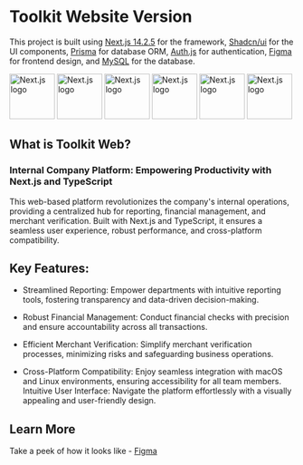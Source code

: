 # Toolkit Website Version

This project is built using [Next.js 14.2.5](https://nextjs.org/) for the framework, [Shadcn/ui](https://ui.shadcn.com/) for the UI components, [Prisma](https://www.prisma.io/) for database ORM, [Auth.js](https://authjs.dev/) for authentication, [Figma](https://www.figma.com/) for frontend design, and [MySQL](https://www.mysql.com/) for the database.

<img src="https://miro.medium.com/v2/resize:fit:828/format:webp/1*okiCUvTUJLtOqJv1dMzwpA.png" alt="Next.js logo" width='80' />
<img src="https://suhelmakkad.gallerycdn.vsassets.io/extensions/suhelmakkad/shadcn-ui/0.1.22/1700392120935/Microsoft.VisualStudio.Services.Icons.Default" alt="Next.js logo" width='80' />
<img src="https://yt3.googleusercontent.com/1oQc-j55vr_tnNhIWvSTxSPeV9cPpZyC3IoTr4zl6oUvEK50z9PjtfvKfyL8qC-sNbcQQmYg=s160-c-k-c0x00ffffff-no-rj" alt="Next.js logo" width='80' />
<img src="https://avatars.githubusercontent.com/u/67470890?s=200&v=4" alt="Next.js logo" width='80' />
<img src="https://cdn4.iconfinder.com/data/icons/logos-brands-in-colors/3000/figma-logo-1024.png" alt="Next.js logo" width='80' />
<img src="https://pngimg.com/uploads/mysql/mysql_PNG9.png" alt="Next.js logo" width='80' />

## What is Toolkit Web?

### Internal Company Platform: Empowering Productivity with Next.js and TypeScript

This web-based platform revolutionizes the company's internal operations, providing a centralized hub for reporting, financial management, and merchant verification. Built with Next.js and TypeScript, it ensures a seamless user experience, robust performance, and cross-platform compatibility.

## Key Features:

- Streamlined Reporting: Empower departments with intuitive reporting tools, fostering transparency and data-driven decision-making.

- Robust Financial Management: Conduct financial checks with precision and ensure accountability across all transactions.

- Efficient Merchant Verification: Simplify merchant verification processes, minimizing risks and safeguarding business operations.

- Cross-Platform Compatibility: Enjoy seamless integration with macOS and Linux environments, ensuring accessibility for all team members.
  Intuitive User Interface: Navigate the platform effortlessly with a visually appealing and user-friendly design.

## Learn More

Take a peek of how it looks like - [Figma](https://www.figma.com/design/fJQO4e7Vcbi1yjkMmxxHdK/Figma-basics?node-id=1669-162202&t=4ubqdpaVINQNAwdg-0)
